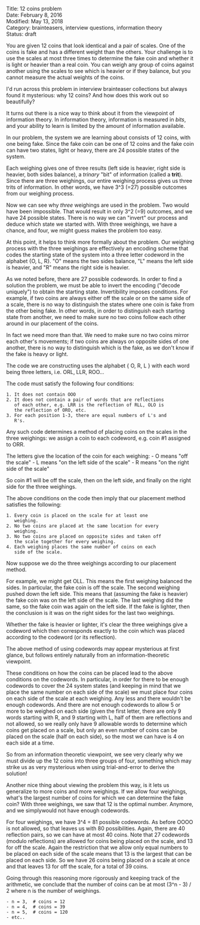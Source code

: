 Title: 12 coins problem  
Date: February 8, 2016  
Modified: May 13, 2018  
Category: brainteasers, interview questions, information theory  
Status: draft  


You are given 12 coins that look identical and a pair of scales.
One of the coins is fake and has a different weight than the
others.  Your challenge is to use the scales at most three times
to determine the fake coin and whether it is light or heavier
than a real coin.  You can weigh any group of coins against another
using the scales to see which is heavier or if they balance, but
you cannot measure the actual weights of the coins.

I'd run across this problem in interview brainteaser collections
but always found it mysterious: why 12 coins?  And how does this
work out so beautifully?

It turns out there is a nice way to think about it from the 
viewpoint of information theory.  In information theory, information
is measured in *bits*, and your ability to learn is limited by the
amount of information available.  

In our problem, the system we are learning about consists of 12 coins,
with one being fake.  Since the fake coin can be one of 12 coins and
the fake coin can have two states, light or heavy, there are 24
possible states of the system.

Each weighing gives one of three results (left side is heavier, 
right side is heavier, both sides balance), a *trinary* "bit" of 
information (called a **trit**).  Since there are three weighings, 
our entire weighing process gives us three trits of information.
In other words, we have 3^3 (=27) possible outcomes from our weighing
process.

Now we can see why *three* weighings are used in the problem.  Two 
would have been impossible.  That would result in only 3^2 (=9) 
outcomes, and we have 24 possible states.  There is no way we can 
"invert" our process and deduce which state we started with.  With 
three weighings, we have a chance, and four, we might guess makes 
the problem too easy.  

At this point, it helps to think more formally about the problem.
Our weighing process with the three weighings are effectively an
encoding scheme that codes the starting state of the system into
a three letter codeword in the alphabet {O, L, R}.  "O" means 
the two sides balance, "L" means the left side is heavier, and "R"
means the right side is heavier.

As we noted before, there are 27 possible codewords.  In order to
find a solution the problem, we must be able to invert the encoding
("decode uniquely") to obtain the starting state.  Invertibility
imposes conditions.  For example, if two coins are always either off
the scale or on the same side of a scale, there is no way to
distinguish the states where one coin is fake from the other being
fake.  In other words, in order to distinguish each starting state
from another, we need to make sure no two coins follow each other
around in our placement of the coins.

In fact we need more than that.  We need to make sure no two coins
mirror each other's movements; if two coins are always on opposite
sides of one another, there is no way to distinguish which is the fake,
as we don't know if the fake is heavy or light.

The code we are constructing uses the alphabet { O, R, L } with
each word being three letters, i.e. ORL, LLR, ROO...

The code must satisfy the following four conditions:

    1. It does not contain OOO
    2. It does not contain a pair of words that are reflections
       of each other, e.g. LRR is the reflection of RLL, OLO is
       the reflection of ORO, etc.
    3. For each position 1-3, there are equal numbers of L's and
       R's.

Any such code determines a method of placing coins on the
scales in the three weighings: we assign a coin to each codeword,
e.g. coin #1 assigned to ORR.

The letters give the location of the coin for each weighing:
    - O means "off the scale"
    - L means "on the left side of the scale"
    - R means "on the right side of the scale"

So coin #1 will be off the scale, then on the left side, and
finally on the right side for the three weighings.

The above conditions on the code then imply that our placement
method satisfies the following:

    1. Every coin is placed on the scale for at least one
       weighing.
    2. No two coins are placed at the same location for every
       weighing.
    3. No two coins are placed on opposite sides and taken off
       the scale together for every weighing.
    4. Each weighing places the same number of coins on each
       side of the scale.

Now suppose we do the three weighings according to our placement
method.

For example, we might get OLL.  This means the first weighing
balanced the sides. In particular, the fake coin is off the scale.
The second weighing pushed down the left side.  This means that
(assuming the fake is heavier) the fake coin was on the left side
of the scale.  The last weighing did the same, so the fake coin
was again on the left side.  If the fake is lighter, then the
conclusion is it was on the right sides for the last two weighings.

Whether the fake is heavier or lighter, it's clear the three
weighings give a codeword which then corresponds exactly to the
coin which was placed according to the codeword (or its reflection).

The above method of using codewords may appear mysterious at first
glance, but follows entirely naturally from an information-theoretic
viewpoint.

These conditions on how the coins can be placed lead to the above
conditions on the codewords.  In particular, in order for there to be
enough codewords to cover the 24 system states (and keeping in mind
that we place the same number on each side of the scale) we must place
four coins on each side of the scale at each weighing.  Any less and
there wouldn't be enough codewords.  And there are not enough codewords
to allow 5 or more to be weighed on each side (given the first letter,
there are only 9 words starting with R, and 9 starting with L, half of
them are reflections and not allowed, so we really only have 9 allowable
words to determine which coins get placed on a scale, but only an even
number of coins can be placed on the scale (half on each side), so the
most we can have is 4 on each side at a time.

So from an information theoretic viewpoint, we see very clearly why we
must divide up the 12 coins into three groups of four, something which
may strike us as very mysterious when using trial-and-error to derive
the solution!

Another nice thing about viewing the problem this way, is it lets us
generalize to more coins and more weighings.  If we allow four weighings,
what's the largest number of coins for which we can determine the fake
coin?  With three weighings, we saw that 12 is the optimal number.
Anymore, and we simplywould not have enough codewords.

For four weighings, we have 3^4 = 81 possible codewords.  As before
OOOO is not allowed, so that leaves us with 80 possibilities.  Again,
there are 40 reflection pairs, so we can have at most 40 coins.  Note
that 27 codewords (modulo reflections) are allowed for coins being
placed on the scale, and 13 for off the scale.  Again the restriction
that we allow only equal numbers to be placed on each side of the scale
means that 13 is the largest that can be placed on each side.  So we
have 26 coins being placed on a scale at once and that leaves 13 for
off the scale, for a total of 39 coins.

Going through this reasoning more rigorously and keeping track of the
arithmetic, we conclude that the number of coins can be at most
(3^n - 3) / 2 where n is the number of weighings.

    - n = 3,  # coins = 12
    - n = 4,  # coins = 39
    - n = 5,  # coins = 120
    - etc..



